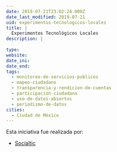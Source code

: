 ```yaml
---
date: 2019-07-21T23:02:24.000Z
date_last_modified: 2019-07-21
uid: experimentos-tecnologicos-locales
title: |
  Experimentos Tecnológicos Locales
description: |
  
type: 
website: 
date_ini: 
date_end: 
tags:
  - monitoreo-de-servicios-publicos
  - mapeo-ciudadano
  - transparencia-y-rendicion-de-cuentas
  - participación-ciudadana
  - uso-de-datos-abiertos
  - periodismo-de-datos
cities: 
  - Ciudad de México
---
```


Esta iniciativa fue realizada por:

- [Socialtic](/organizaciones/socialtic)
